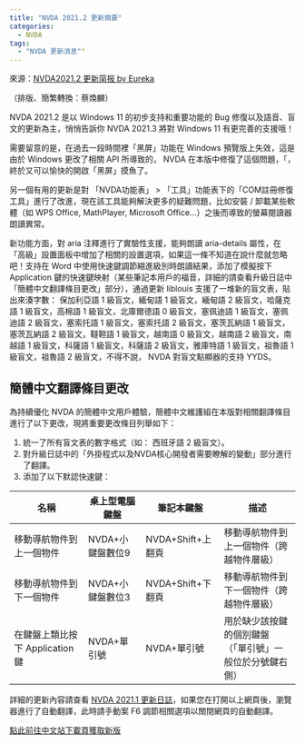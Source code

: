 ```yaml
---
title: "NVDA 2021.2 更新摘要"
categories:
  - NVDA
tags:
  - "NVDA 更新消息""
---
```


來源：[NVDA2021.2 更新简报 by Eureka](https://www.nvdacn.com/index.php/archives/895/)

（排版、簡繁轉換：蔡煥麟）

NVDA 2021.2 是以 Windows 11 的初步支持和重要功能的 Bug 修復以及語音、盲文的更新為主，悄悄告訴你 NVDA 2021.3 將對 Windows 11 有更完善的支援哦！

需要留意的是，在過去一段時間裡「黑屏」功能在 Windows 預覽版上失效，這是由於 Windows 更改了相關 API 所導致的， NVDA 在本版中修復了這個問題，「，終於又可以愉快的開啟「黑屏」摸魚了。

另一個有用的更新是對 「NVDA功能表」 > 「工具」功能表下的「COM註冊修復工具」進行了改進，現在該工具能夠解決更多的疑難問題，比如安裝 / 卸載某些軟體（如 WPS Office, MathPlayer, Microsoft Office…）之後而導致的螢幕閱讀器朗讀異常。

新功能方面，對 aria 注釋進行了實驗性支援，能夠朗讀 aria-details 屬性，在「高級」設置面板中增加了相關的設置選項，如果這一條不知道在說什麼就忽略吧！支持在 Word 中使用快速鍵調節縮進級別時朗讀結果，添加了模擬按下 Application 鍵的快速鍵映射（某些筆記本用戶的福音，詳細的請查看升級日誌中「簡體中文翻譯條目更改」部分），通過更新 liblouis 支援了一堆新的盲文表，貼出來湊字數： 保加利亞語 1 級盲文，緬甸語 1 級盲文，緬甸語 2 級盲文，哈薩克語 1 級盲文，高棉語 1 級盲文，北庫爾德語 0 級盲文，塞佩迪語 1 級盲文，塞佩迪語 2 級盲文，塞索托語 1 級盲文，塞索托語 2 級盲文，塞茨瓦納語 1 級盲文，塞茨瓦納語 2 級盲文，韃靼語 1 級盲文，越南語 0 級盲文，越南語 2 級盲文，南越語 1 級盲文，科薩語 1 級盲文，科薩語 2 級盲文，雅庫特語 1 級盲文，祖魯語 1 級盲文，祖魯語 2 級盲文，不得不說， NVDA 對盲文點顯器的支持 YYDS。

## 簡體中文翻譯條目更改

為持續優化 NVDA 的簡體中文用戶體驗，簡體中文維護組在本版對相關翻譯條目進行了以下更改，現將重要更改條目列舉如下：

1. 統一了所有盲文表的數字格式（如： 西班牙語 2 級盲文）。
2. 對升級日誌中的「外掛程式以及NVDA核心開發者需要瞭解的變動」部分進行了翻譯。
3. 添加了以下默認快速鍵：

名稱 | 桌上型電腦鍵盤 | 筆記本鍵盤 | 描述
----|--------------|-----------|--------------
移動導航物件到上一個物件 | NVDA+小鍵盤數位9 | NVDA+Shift+上翻頁 | 移動導航物件到上一個物件（跨越物件層級）
移動導航物件到下一個物件 | NVDA+小鍵盤數位3 | NVDA+Shift+下翻頁 | 移動導航物件到下一個物件（跨越物件層級）
在鍵盤上類比按下 Application 鍵 | NVDA+單引號 | NVDA+單引號 | 用於缺少該按鍵的個別鍵盤（「單引號」一般位於分號鍵右側）

詳細的更新內容請查看 [NVDA 2021.1 更新日誌](https://app.assembla.com/spaces/screenReaderTranslations/subversion/source/HEAD/zh_CN/changes.html?_format=raw&disposition=inline)，如果您在打開以上網頁後，瀏覽器進行了自動翻譯，此時請手動案 F6 調節相關選項以關閉網頁的自動翻譯。

[點此前往中文站下載頁獲取新版](https://nvdacn.com/index.php/nvda.html)

